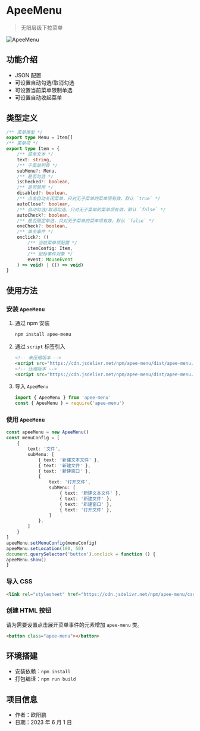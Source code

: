 # ApeeMenu

> 无限层级下拉菜单

![ApeeMenu](https://github.com/oyps/apee-menu/assets/61752998/2ed4b03b-b15f-451e-912b-852f4b264565)


## 功能介绍

- JSON 配置
- 可设置自动勾选/取消勾选
- 可设置当前菜单限制单选
- 可设置自动收起菜单

## 类型定义

```ts
/** 菜单类型 */
export type Menu = Item[]
/** 菜单项 */
export type Item = {
    /** 菜单文本 */
    text: string,
    /** 子菜单列表 */
    subMenu?: Menu,
    /** 是否勾选 */
    isChecked?: boolean,
    /** 是否禁用 */
    disabled?: boolean,
    /** 点击自动关闭菜单，只对无子菜单的菜单项有效，默认 `true` */
    autoClose?: boolean,
    /** 自动勾选/取消勾选，只对无子菜单的菜单项有效，默认 `false` */
    autoCheck?: boolean,
    /** 是否限定单选，只对无子菜单的菜单项有效，默认 `false` */
    oneCheck?: boolean,
    /** 单击事件 */
    onclick?: ((
        /** 当前菜单项配置 */
        itemConfig: Item,
        /** 鼠标事件对象 */
        event: MouseEvent
    ) => void) | (() => void)
}
```

## 使用方法

### 安装 `ApeeMenu`

1. 通过 npm 安装

    ```bash
    npm install apee-menu
    ```
2. 通过 `script` 标签引入

    ```html
    <!-- 未压缩版本 -->
    <script src="https://cdn.jsdelivr.net/npm/apee-menu/dist/apee-menu.js"></script>
    <!-- 压缩版本 -->
    <script src="https://cdn.jsdelivr.net/npm/apee-menu/dist/apee-menu.min.js"></script>
    ```
3. 导入 `ApeeMenu`

    ```ts
    import { ApeeMenu } from 'apee-menu'
    const { ApeeMenu } = require('apee-menu')
    ```

### 使用 `ApeeMenu`

```ts
const apeeMenu = new ApeeMenu()
const menuConfig = [
    {
        text: '文件',
        subMenu: [
            { text: '新建文本文件' },
            { text: '新建文件' },
            { text: '新建窗口' },
            {
                text: '打开文件',
                subMenu: [
                    { text: '新建文本文件' },
                    { text: '新建文件' },
                    { text: '新建窗口' },
                    { text: '打开文件' },
                ]
            },
        ]
    }
]
apeeMenu.setMenuConfig(menuConfig)
apeeMenu.setLocation(100, 50)
document.querySelector('button').onclick = function () {
apeeMenu.show()
}
```

### 导入 CSS
    
```html
<link rel="stylesheet" href="https://cdn.jsdelivr.net/npm/apee-menu/css/style.css">
```

### 创建 HTML 按钮

请为需要设置点击展开菜单事件的元素增加 `apee-menu` 类。

```html
<button class="apee-menu"></button>
```

## 环境搭建

- 安装依赖：`npm install`
- 打包编译：`npm run build`

## 项目信息

- 作者：欧阳鹏
- 日期：2023 年 6 月 1 日
